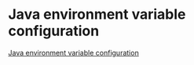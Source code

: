 # Java environment variable configuration
[Java environment variable configuration](https://aiwithcloud.com/2022/09/15/java_environment_variable_configuration/)